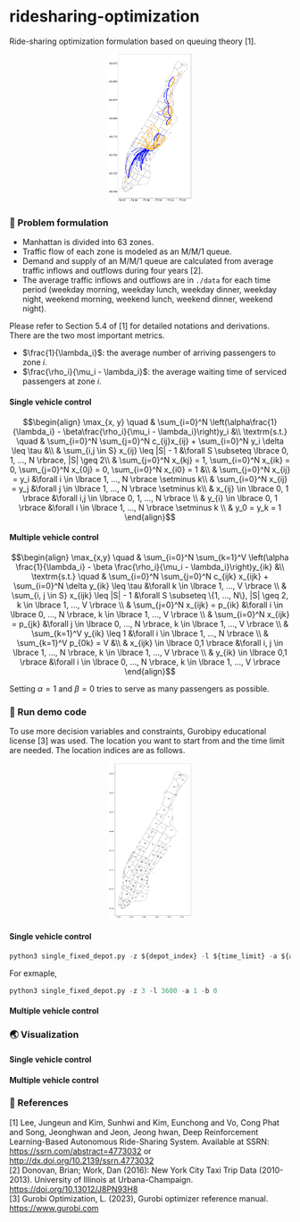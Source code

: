 # ridesharing-optimization
Ride-sharing optimization formulation based on queuing theory [1].
<div align="center">
    <img src="./img/flow_map.svg" alt="demand flow" width="150">
</div>

### :memo: Problem formulation

- Manhattan is divided into 63 zones.
- Traffic flow of each zone is modeled as an M/M/1 queue.
- Demand and supply of an M/M/1 queue are calculated from average traffic inflows and outflows during four years [2].
- The average traffic inflows and outflows are in `./data` for each time period (weekday morning, weekday lunch, weekday dinner, weekday night, weekend morning, weekend lunch, weekend dinner, weekend night).

Please refer to Section 5.4 of [1] for detailed notations and derivations. There are the two most important metrics.
- $\frac{1}{\lambda_i}$: the average number of arriving passengers to zone $i$.
- $\frac{\rho_i}{\mu_i - \lambda_i}$: the average waiting time of serviced passengers at zone $i$.

#### Single vehicle control
$$\begin{align}
\max_{x, y} \quad & \sum_{i=0}^N \left(\alpha\frac{1}{\lambda_i} - \beta\frac{\rho_i}{\mu_i - \lambda_i}\right)y_i &\\
\textrm{s.t.} \quad 
& \sum_{i=0}^N \sum_{j=0}^N c_{ij}x_{ij} + \sum_{i=0}^N y_i \delta \leq \tau &\\
& \sum_{i,j \in S} x_{ij} \leq |S| - 1 &\forall S \subseteq \lbrace 0, 1, ..., N \rbrace, |S| \geq 2\\
& \sum_{j=0}^N x_{kj} = 1, \sum_{i=0}^N x_{ik} = 0, \sum_{j=0}^N x_{0j} = 0, \sum_{i=0}^N x_{i0} = 1 &\\
& \sum_{j=0}^N x_{ij} = y_i &\forall i \in \lbrace 1, ..., N \rbrace \setminus k\\
& \sum_{i=0}^N x_{ij} = y_j &\forall j \in \lbrace 1, ..., N \rbrace \setminus k\\
& x_{ij} \in \lbrace 0, 1 \rbrace &\forall i,j \in \lbrace 0, 1, ..., N \rbrace \\
& y_{i} \in \lbrace 0, 1 \rbrace &\forall i \in \lbrace 1, ..., N \rbrace \setminus k \\
& y_0 = y_k = 1
\end{align}$$
#### Multiple vehicle control
$$\begin{align}
        \max_{x,y} \quad & \sum_{i=0}^N \sum_{k=1}^V \left(\alpha \frac{1}{\lambda_i} - \beta \frac{\rho_i}{\mu_i - \lambda_i}\right)y_{ik} &\\
        \textrm{s.t.} \quad & \sum_{i=0}^N \sum_{j=0}^N c_{ijk} x_{ijk} + \sum_{i=0}^N \delta y_{ik} \leq \tau &\forall k \in \lbrace 1, ..., V \rbrace \\
        & \sum_{i, j \in S} x_{ijk} \leq |S| - 1 &\forall S \subseteq \{1, ..., N\}, |S| \geq 2, k \in \lbrace 1, ..., V \rbrace \\
        & \sum_{j=0}^N x_{ijk} = p_{ik} &\forall i \in \lbrace 0, ..., N \rbrace, k \in \lbrace 1, ..., V \rbrace \\
        & \sum_{i=0}^N x_{ijk} = p_{jk} &\forall j \in \lbrace 0, ..., N \rbrace, k \in \lbrace 1, ..., V \rbrace \\ 
        & \sum_{k=1}^V y_{ik} \leq 1 &\forall i \in \lbrace 1, ..., N \rbrace \\
        & \sum_{k=1}^V p_{0k} = V &\\
        & x_{ijk} \in \lbrace 0,1 \rbrace &\forall i, j \in \lbrace 1, ..., N \rbrace, k \in \lbrace 1, ..., V \rbrace \\
        & y_{ik} \in \lbrace 0,1 \rbrace &\forall i \in \lbrace 0, ..., N \rbrace, k \in \lbrace 1, ..., V \rbrace 
    \end{align}$$

Setting $\alpha=1$ and $\beta=0$ tries to serve as many passengers as possible.
### :runner: Run demo code
To use more decision variables and constraints, Gurobipy educational license [3] was used.
The location you want to start from and the time limit are needed. The location indices are as follows.
<div align="center">
    <img src="./img/depot.svg" alt="demand flow" width="150">
</div>

#### Single vehicle control
```python
python3 single_fixed_depot.py -z ${depot_index} -l ${time_limit} -a ${alpha} -b ${beta}
```
For exmaple,
```python
python3 single_fixed_depot.py -z 3 -l 3600 -a 1 -b 0
```
#### Multiple vehicle control

### :earth_asia: Visualization

#### Single vehicle control

#### Multiple vehicle control

### :pushpin: References
[1] Lee, Jungeun and Kim, Sunhwi and Kim, Eunchong and Vo, Cong Phat and Song, Jeonghwan and Jeon, Jeong hwan, Deep Reinforcement Learning-Based Autonomous Ride-Sharing System. Available at SSRN: https://ssrn.com/abstract=4773032 or http://dx.doi.org/10.2139/ssrn.4773032  
[2] Donovan, Brian; Work, Dan (2016): New York City Taxi Trip Data (2010-2013). University of Illinois at Urbana-Champaign. https://doi.org/10.13012/J8PN93H8  
[3] Gurobi Optimization, L. (2023), Gurobi optimizer reference manual. https://www.gurobi.com